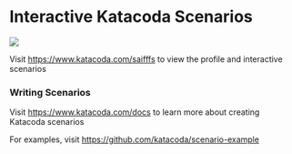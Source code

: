 # Interactive Katacoda Scenarios

[![](http://shields.katacoda.com/katacoda/saifffs/count.svg)](https://www.katacoda.com/saifffs "Get your profile on Katacoda.com")

Visit https://www.katacoda.com/saifffs to view the profile and interactive scenarios

### Writing Scenarios
Visit https://www.katacoda.com/docs to learn more about creating Katacoda scenarios

For examples, visit https://github.com/katacoda/scenario-example
